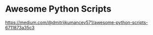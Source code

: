 # Awesome Python Scripts
https://medium.com/@dmitrijkumancev571/awesome-python-scripts-6711873a35c3
